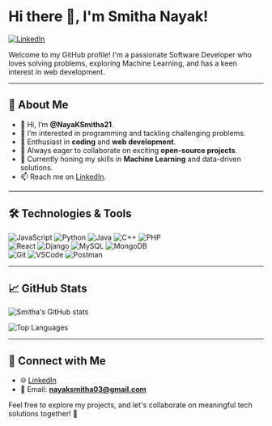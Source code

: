 # Hi there 👋, I'm Smitha Nayak!

[![LinkedIn](https://img.shields.io/badge/LinkedIn-Connect-blue)](https://www.linkedin.com/in/smitha-n-11a232221)

Welcome to my GitHub profile! I'm a passionate Software Developer who loves solving problems, exploring Machine Learning, and has a keen interest in web development.

---

## 🌟 About Me
- 👋 Hi, I’m **@NayaKSmitha21**.
- 👀 I’m interested in programming and tackling challenging problems.
- 🌱 Enthusiast in **coding** and **web development**.
- 💞️ Always eager to collaborate on exciting **open-source projects**.
- 🤖 Currently honing my skills in **Machine Learning** and data-driven solutions.
- 📫 Reach me on [LinkedIn](https://www.linkedin.com/in/smitha-n-11a232221).

---

## 🛠️ Technologies & Tools

<p align="left">
  <img src="https://img.shields.io/badge/JavaScript-323330?style=for-the-badge&logo=javascript&logoColor=F7DF1E" alt="JavaScript" />
  <img src="https://img.shields.io/badge/Python-3670A0?style=for-the-badge&logo=python&logoColor=ffdd54" alt="Python" />
  <img src="https://img.shields.io/badge/Java-ED8B00?style=for-the-badge&logo=java&logoColor=white" alt="Java" />
  <img src="https://img.shields.io/badge/C++-00599C?style=for-the-badge&logo=cplusplus&logoColor=white" alt="C++" />
  <img src="https://img.shields.io/badge/PHP-777BB4?style=for-the-badge&logo=php&logoColor=white" alt="PHP" />
  <br>
  <img src="https://img.shields.io/badge/React-20232A?style=for-the-badge&logo=react&logoColor=61DAFB" alt="React" />
  <img src="https://img.shields.io/badge/Django-092E20?style=for-the-badge&logo=django&logoColor=white" alt="Django" />
  <img src="https://img.shields.io/badge/MySQL-4479A1?style=for-the-badge&logo=mysql&logoColor=white" alt="MySQL" />
  <img src="https://img.shields.io/badge/MongoDB-4EA94B?style=for-the-badge&logo=mongodb&logoColor=white" alt="MongoDB" />
  <br>
  <img src="https://img.shields.io/badge/Git-F05032?style=for-the-badge&logo=git&logoColor=white" alt="Git" />
  <img src="https://img.shields.io/badge/VSCode-0078D4?style=for-the-badge&logo=visualstudiocode&logoColor=white" alt="VSCode" />
  <img src="https://img.shields.io/badge/Postman-FF6C37?style=for-the-badge&logo=postman&logoColor=white" alt="Postman" />
</p>

---

## 📈 GitHub Stats
![Smitha's GitHub stats](https://github-readme-stats.vercel.app/api?username=NayaKSmitha21&show_icons=true&theme=radical)

![Top Languages](https://github-readme-stats.vercel.app/api/top-langs/?username=NayaKSmitha21&layout=compact&theme=radical)

---

## 🤝 Connect with Me
- 🌐 [LinkedIn](https://www.linkedin.com/in/smitha-n-11a232221)
- 📧 Email: **nayaksmitha03@gmail.com**

Feel free to explore my projects, and let's collaborate on meaningful tech solutions together! 🚀

